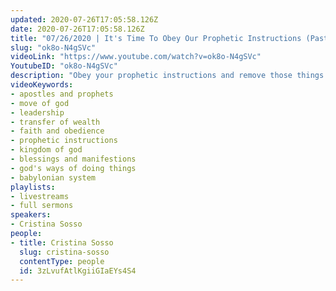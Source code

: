```yaml
---
updated: 2020-07-26T17:05:58.126Z
date: 2020-07-26T17:05:58.126Z
title: "07/26/2020 | It's Time To Obey Our Prophetic Instructions (Pastor Cris Sosso)"
slug: "ok8o-N4gSVc"
videoLink: "https://www.youtube.com/watch?v=ok8o-N4gSVc"
YoutubeID: "ok8o-N4gSVc"
description: "Obey your prophetic instructions and remove those things that aren't pleasing to God, so that we can see His kingdom manifest! This sermon was delivered by Pastor Cristina Sosso at Freedom Fellowship Church International on July 26, 2020."
videoKeywords:
- apostles and prophets
- move of god
- leadership
- transfer of wealth
- faith and obedience
- prophetic instructions
- kingdom of god
- blessings and manifestions
- god's ways of doing things
- babylonian system
playlists:
- livestreams
- full sermons
speakers:
- Cristina Sosso
people:
- title: Cristina Sosso
  slug: cristina-sosso
  contentType: people
  id: 3zLvufAtlKgiiGIaEYs4S4
---
```

